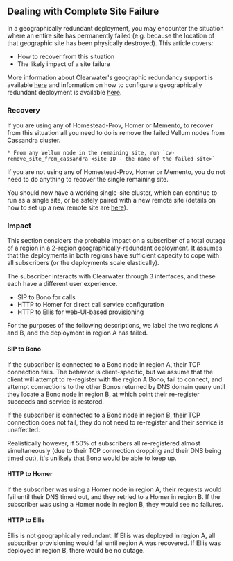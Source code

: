 ## Dealing with Complete Site Failure

In a geographically redundant deployment, you may encounter the situation where an entire site has permanently failed (e.g. because the location of that geographic site has been physically destroyed). This article covers:

* How to recover from this situation
* The likely impact of a site failure

More information about Clearwater's geographic redundancy support is available [here](http://clearwater.readthedocs.io/en/latest/Geographic_redundancy.html) and information on how to configure a geographically redundant deployment is available [here](http://clearwater.readthedocs.io/en/latest/Configuring_GR_deployments.html).

### Recovery

If you are using any of Homestead-Prov, Homer or Memento, to recover from this situation all you need to do is remove the failed Vellum nodes from Cassandra cluster.

    * From any Vellum node in the remaining site, run `cw-remove_site_from_cassandra <site ID - the name of the failed site>`

If you are not using any of Homestead-Prov, Homer or Memento, you do not need to do anything to recover the single remaining site.

You should now have a working single-site cluster, which can continue to run as a single site, or be safely paired with a new remote site (details on how to set up a new remote site are [here](http://clearwater.readthedocs.io/en/latest/Configuring_GR_deployments.html#removing-a-site-from-a-gr-deployment)).

### Impact

This section considers the probable impact on a subscriber of a total outage of a region in a 2-region geographically-redundant deployment. It assumes that the deployments in both regions have sufficient capacity to cope with all subscribers (or the deployments scale elastically).

The subscriber interacts with Clearwater through 3 interfaces, and these each have a different user experience.

* SIP to Bono for calls
* HTTP to Homer for direct call service configuration
* HTTP to Ellis for web-UI-based provisioning

For the purposes of the following descriptions, we label the two regions A and B, and the deployment in region A has failed.

#### SIP to Bono

If the subscriber is connected to a Bono node in region A, their TCP connection fails. The behavior is client-specific, but we assume that the client will attempt to re-register with the region A Bono, fail to connect, and attempt connections to the other Bonos returned by DNS domain query until they locate a Bono node in region B, at which point their re-register succeeds and service is restored.

If the subscriber is connected to a Bono node in region B, their TCP connection does not fail, they do not need to re-register and their service is unaffected.

Realistically however, if 50% of subscribers all re-registered almost simultaneously (due to their TCP connection dropping and their DNS being timed out), it's unlikely that Bono would be able to keep up.

#### HTTP to Homer

If the subscriber was using a Homer node in region A, their requests would fail until their DNS timed out, and they retried to a Homer in region B. If the subscriber was using a Homer node in region B, they would see no failures.

#### HTTP to Ellis

Ellis is not geographically redundant. If Ellis was deployed in region A, all subscriber provisioning would fail until region A was recovered. If Ellis was deployed in region B, there would be no outage.
